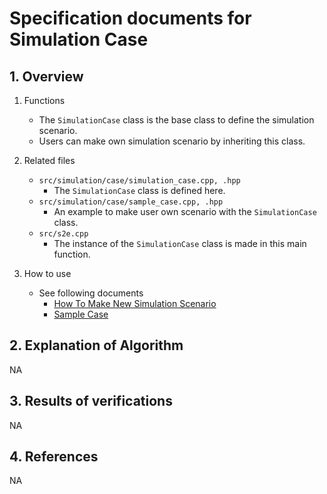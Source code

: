 # Specification documents for Simulation Case

## 1.  Overview

1. Functions
   - The `SimulationCase` class is the base class to define the simulation scenario.
   - Users can make own simulation scenario by inheriting this class.

2. Related files
   - `src/simulation/case/simulation_case.cpp, .hpp`
     - The `SimulationCase` class is defined here.
   - `src/simulation/case/sample_case.cpp, .hpp`
     - An example to make user own scenario with the `SimulationCase` class.
   - `src/s2e.cpp`
     - The instance of the `SimulationCase` class is made in this main function.

3. How to use
   - See following documents
     - [How To Make New Simulation Scenario](../../Tutorials/HowToMakeNewSimulationScenario.md)
     - [Sample Case](./Spec_SampleCase.md.md)
  

## 2. Explanation of Algorithm
NA

## 3. Results of verifications
NA

## 4. References
NA
